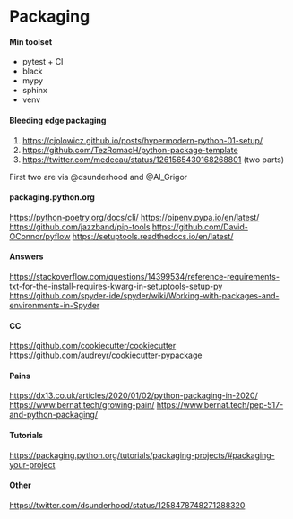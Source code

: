 # Packaging

#### Min toolset

- pytest + CI
- black
- mypy 
- sphinx
- venv

#### Bleeding edge packaging 

1. https://cjolowicz.github.io/posts/hypermodern-python-01-setup/
2. https://github.com/TezRomacH/python-package-template
3. https://twitter.com/medecau/status/1261565430168268801 (two parts)

First two are via @dsunderhood and @Al_Grigor

#### packaging.python.org

https://python-poetry.org/docs/cli/
https://pipenv.pypa.io/en/latest/
https://github.com/jazzband/pip-tools
https://github.com/David-OConnor/pyflow
https://setuptools.readthedocs.io/en/latest/

#### Answers

https://stackoverflow.com/questions/14399534/reference-requirements-txt-for-the-install-requires-kwarg-in-setuptools-setup-py
https://github.com/spyder-ide/spyder/wiki/Working-with-packages-and-environments-in-Spyder

#### CC

https://github.com/cookiecutter/cookiecutter
https://github.com/audreyr/cookiecutter-pypackage

#### Pains

https://dx13.co.uk/articles/2020/01/02/python-packaging-in-2020/
https://www.bernat.tech/growing-pain/
https://www.bernat.tech/pep-517-and-python-packaging/

#### Tutorials

https://packaging.python.org/tutorials/packaging-projects/#packaging-your-project


#### Other

https://twitter.com/dsunderhood/status/1258478748271288320
